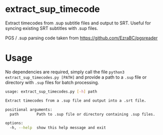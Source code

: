 # extract_sup_timecode
Extract timecodes from .sup subtitle files and output to SRT. Useful for syncing existing SRT subtitles with .sup files.

PGS / .sup parsing code taken from https://github.com/EzraBC/pgsreader

# Usage
No dependencies are required, simply call the file `python3 extract_sup_timecodes.py [PATH]` and provide a path to a `.sup` file or directory with `.sup` files for batch processing.

```bash
usage: extract_sup_timecodes.py [-h] path

Extract timecodes from a .sup file and output into a .srt file.

positional arguments:
  path        Path to .sup file or directory containing .sup files.

options:
  -h, --help  show this help message and exit
```
